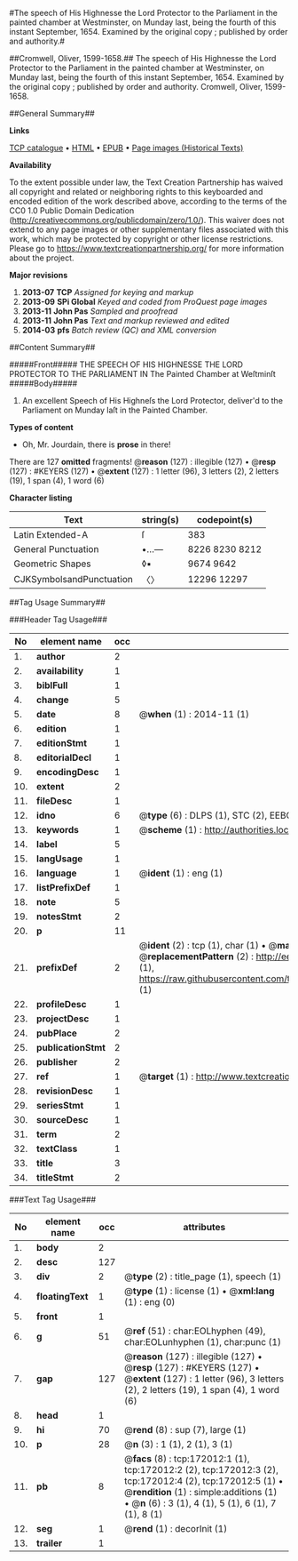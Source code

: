 #The speech of His Highnesse the Lord Protector to the Parliament in the painted chamber at Westminster, on Munday last, being the fourth of this instant September, 1654. Examined by the original copy ; published by order and authority.#

##Cromwell, Oliver, 1599-1658.##
The speech of His Highnesse the Lord Protector to the Parliament in the painted chamber at Westminster, on Munday last, being the fourth of this instant September, 1654. Examined by the original copy ; published by order and authority.
Cromwell, Oliver, 1599-1658.

##General Summary##

**Links**

[TCP catalogue](http://www.ota.ox.ac.uk/tcp/)  • 
[HTML](http://tei.it.ox.ac.uk/tcp/Texts-HTML/free/A81/A81009.html)  • 
[EPUB](http://tei.it.ox.ac.uk/tcp/Texts-EPUB/free/A81/A81009.epub) • 
[Page images (Historical Texts)](https://historicaltexts.jisc.ac.uk/eebo-43663265e)

**Availability**

To the extent possible under law, the Text Creation Partnership has waived all copyright and related or neighboring rights to this keyboarded and encoded edition of the work described above, according to the terms of the CC0 1.0 Public Domain Dedication (http://creativecommons.org/publicdomain/zero/1.0/). This waiver does not extend to any page images or other supplementary files associated with this work, which may be protected by copyright or other license restrictions. Please go to https://www.textcreationpartnership.org/ for more information about the project.

**Major revisions**

1. __2013-07__ __TCP__ *Assigned for keying and markup*
1. __2013-09__ __SPi Global__ *Keyed and coded from ProQuest page images*
1. __2013-11__ __John Pas__ *Sampled and proofread*
1. __2013-11__ __John Pas__ *Text and markup reviewed and edited*
1. __2014-03__ __pfs__ *Batch review (QC) and XML conversion*

##Content Summary##

#####Front#####
THE SPEECH OF HIS HIGHNESSE THE LORD PROTECTOR TO THE PARLIAMENT IN The Painted Chamber at Weſtminſt
#####Body#####

1. An excellent Speech of His Highneſs the Lord Protector, deliver'd to the Parliament on Munday laſt in the Painted Chamber.

**Types of content**

  * Oh, Mr. Jourdain, there is **prose** in there!

There are 127 **omitted** fragments! 
 @__reason__ (127) : illegible (127)  •  @__resp__ (127) : #KEYERS (127)  •  @__extent__ (127) : 1 letter (96), 3 letters (2), 2 letters (19), 1 span (4), 1 word (6)

**Character listing**


|Text|string(s)|codepoint(s)|
|---|---|---|
|Latin Extended-A|ſ|383|
|General Punctuation|•…—|8226 8230 8212|
|Geometric Shapes|◊▪|9674 9642|
|CJKSymbolsandPunctuation|〈〉|12296 12297|

##Tag Usage Summary##

###Header Tag Usage###

|No|element name|occ|attributes|
|---|---|---|---|
|1.|__author__|2||
|2.|__availability__|1||
|3.|__biblFull__|1||
|4.|__change__|5||
|5.|__date__|8| @__when__ (1) : 2014-11 (1)|
|6.|__edition__|1||
|7.|__editionStmt__|1||
|8.|__editorialDecl__|1||
|9.|__encodingDesc__|1||
|10.|__extent__|2||
|11.|__fileDesc__|1||
|12.|__idno__|6| @__type__ (6) : DLPS (1), STC (2), EEBO-CITATION (1), OCLC (1), VID (1)|
|13.|__keywords__|1| @__scheme__ (1) : http://authorities.loc.gov/ (1)|
|14.|__label__|5||
|15.|__langUsage__|1||
|16.|__language__|1| @__ident__ (1) : eng (1)|
|17.|__listPrefixDef__|1||
|18.|__note__|5||
|19.|__notesStmt__|2||
|20.|__p__|11||
|21.|__prefixDef__|2| @__ident__ (2) : tcp (1), char (1)  •  @__matchPattern__ (2) : ([0-9\-]+):([0-9IVX]+) (1), (.+) (1)  •  @__replacementPattern__ (2) : http://eebo.chadwyck.com/downloadtiff?vid=$1&page=$2 (1), https://raw.githubusercontent.com/textcreationpartnership/Texts/master/tcpchars.xml#$1 (1)|
|22.|__profileDesc__|1||
|23.|__projectDesc__|1||
|24.|__pubPlace__|2||
|25.|__publicationStmt__|2||
|26.|__publisher__|2||
|27.|__ref__|1| @__target__ (1) : http://www.textcreationpartnership.org/docs/. (1)|
|28.|__revisionDesc__|1||
|29.|__seriesStmt__|1||
|30.|__sourceDesc__|1||
|31.|__term__|2||
|32.|__textClass__|1||
|33.|__title__|3||
|34.|__titleStmt__|2||


###Text Tag Usage###

|No|element name|occ|attributes|
|---|---|---|---|
|1.|__body__|2||
|2.|__desc__|127||
|3.|__div__|2| @__type__ (2) : title_page (1), speech (1)|
|4.|__floatingText__|1| @__type__ (1) : license (1)  •  @__xml:lang__ (1) : eng (0)|
|5.|__front__|1||
|6.|__g__|51| @__ref__ (51) : char:EOLhyphen (49), char:EOLunhyphen (1), char:punc (1)|
|7.|__gap__|127| @__reason__ (127) : illegible (127)  •  @__resp__ (127) : #KEYERS (127)  •  @__extent__ (127) : 1 letter (96), 3 letters (2), 2 letters (19), 1 span (4), 1 word (6)|
|8.|__head__|1||
|9.|__hi__|70| @__rend__ (8) : sup (7), large (1)|
|10.|__p__|28| @__n__ (3) : 1 (1), 2 (1), 3 (1)|
|11.|__pb__|8| @__facs__ (8) : tcp:172012:1 (1), tcp:172012:2 (2), tcp:172012:3 (2), tcp:172012:4 (2), tcp:172012:5 (1)  •  @__rendition__ (1) : simple:additions (1)  •  @__n__ (6) : 3 (1), 4 (1), 5 (1), 6 (1), 7 (1), 8 (1)|
|12.|__seg__|1| @__rend__ (1) : decorInit (1)|
|13.|__trailer__|1||
